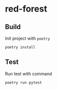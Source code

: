 # red-forest

## Build

Init project with `poetry`

```
poetry install
```

## Test

Run test with command

```
poetry run pytest
```
